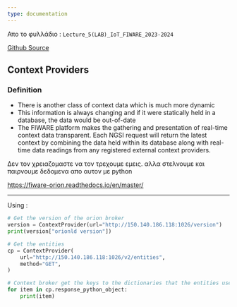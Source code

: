 ```yaml
---
type: documentation
---
```




Απο το φυλλάδιο : `Lecture_5(LAB)_IoT_FIWARE_2023-2024`

[Github Source](https://github.com/FIWARE/tutorials.Getting-Started/tree/NGSI-v2)

## Context Providers 

### Definition 

- There is another class of context data which is much more dynamic 
- This information is always changing and if it were statically held in a database, the data would be out-of-date 
- The FIWARE platform makes the gathering and presentation of real-time  context data transparent. Each NGSI request will return the latest context  by combining the data held within its database along with real-time data  readings from any registered external context providers.


Δεν τον χρειαζομαστε να τον τρεχουμε εμεις. αλλα στελνουμε και παιρνουμε δεδομενα απο αυτον με python

https://fiware-orion.readthedocs.io/en/master/


----

Using : 

```python
# Get the version of the orion broker
version = ContextProvider(url="http://150.140.186.118:1026/version")
print(version["orionld version"])

# Get the entities
cp = ContextProvider(
	url="http://150.140.186.118:1026/v2/entities",
	method="GET",
)

# Context broker get the keys to the dictionaries that the entities use
for item in cp.response_python_object:
	print(item)
```



